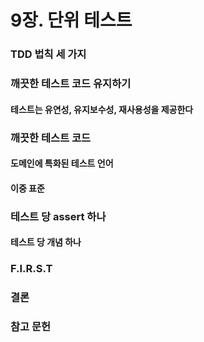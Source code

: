 # 9장. 단위 테스트

### TDD 법칙 세 가지

### 깨끗한 테스트 코드 유지하기

#### 테스트는 유연성, 유지보수성, 재사용성을 제공한다

### 깨끗한 테스트 코드

#### 도메인에 특화된 테스트 언어
#### 이중 표준

### 테스트 당 assert 하나

#### 테스트 당 개념 하나

### F.I.R.S.T

### 결론

### 참고 문헌
